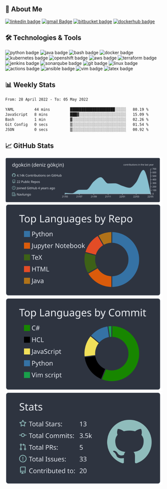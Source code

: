 ## 👤 About Me
[![linkedin badge](https://img.shields.io/badge/denizgokcin-00000f?style=flat&logo=linkedin)](https://www.linkedin.com/in/denizgokcin-478911117/)
[![gmail Badge](https://img.shields.io/badge/Gmail-00000f?style=flat&logo=Gmail&logoColor=white&link=mailto:dgokcin@gmail.com)](mailto:dgokcin@gmail.com)
[![bitbucket badge](https://img.shields.io/badge/dgokcin-00000f?style=flat&logo=bitbucket)](https://bitbucket.org/dgokcin/)
[![dockerhub badge](https://img.shields.io/badge/denizgokcin-00000f?style=flat&logo=docker)](https://hub.docker.com/u/denizgokcin)

## 🛠️ Technologies & Tools
![python badge](https://img.shields.io/badge/Python-00000f?style=flat&logo=python)
![java badge](https://img.shields.io/badge/Java-00000f?style=flat&logo=java)
![bash badge](https://img.shields.io/badge/bash-00000f?style=flat&logo=gnu-bash)
![docker badge](https://img.shields.io/badge/Docker-00000f?style=flat&logo=docker)
![kubernetes badge](https://img.shields.io/badge/Kubernetes-00000f?style=flat&logo=kubernetes)
![openshift badge](https://img.shields.io/badge/OpenShift-00000f?style=flat&logo=red-hat-open-shift)
![aws badge](https://img.shields.io/badge/AWS-00000f?style=flat&logo=amazon-aws)
![terraform badge](https://img.shields.io/badge/Terraform-00000f?style=flat&logo=terraform)
![jenkins badge](https://img.shields.io/badge/Jenkins-00000f?style=flat&logo=jenkins)
![sonarqube badge](https://img.shields.io/badge/SonarQube-00000f?style=flat&logo=sonarqube)
![git badge](http://img.shields.io/badge/-Git-00000f?style=flat&logo=git&logoColor=FFFFFF)
![linux badge](https://img.shields.io/badge/linux-00000f?style=flat&logo=linux)
![actions badge](https://img.shields.io/badge/GitHub_Actions-00000f?style=flat&logo=github-actions)
![ansible badge](https://img.shields.io/badge/Ansible-00000f?style=flat&logo=ansible)
![vim badge](https://img.shields.io/badge/vim-00000f?style=flat&logo=vim)
![latex badge](https://img.shields.io/badge/LaTeX-00000f?style=flat&logo=latex)

## 📊 Weekly Stats
<!--START_SECTION:waka-->

```text
From: 28 April 2022 - To: 05 May 2022

YAML         44 mins         ████████████████████░░░░░   80.19 %
JavaScript   8 mins          ███▓░░░░░░░░░░░░░░░░░░░░░   15.09 %
Bash         1 min           ▓░░░░░░░░░░░░░░░░░░░░░░░░   02.26 %
Git Config   0 secs          ▒░░░░░░░░░░░░░░░░░░░░░░░░   01.54 %
JSON         0 secs          ▒░░░░░░░░░░░░░░░░░░░░░░░░   00.92 %
```

<!--END_SECTION:waka-->

## 📈 GitHub Stats
[![](./profile-summary-card-output/nord_dark/0-profile-details.svg)](https://github.com/dgokcin/dgokcin/tree/master/profile-summary-card-output)
[![](./profile-summary-card-output/nord_dark/1-repos-per-language.svg)](https://github.com/dgokcin/dgokcin/tree/master/profile-summary-card-output)
[![](./profile-summary-card-output/nord_dark/2-most-commit-language.svg)](https://github.com/dgokcin/dgokcin/tree/master/profile-summary-card-output)
[![](./profile-summary-card-output/nord_dark/3-stats.svg)](https://github.com/dgokcin/dgokcin/tree/master/profile-summary-card-output)
